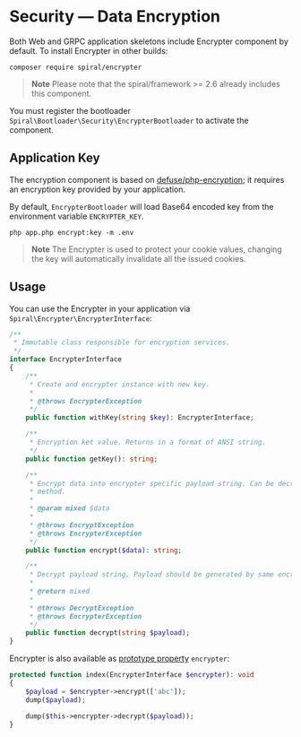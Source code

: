 # Security — Data Encryption

Both Web and GRPC application skeletons include Encrypter component by default. To install Encrypter in other builds:

```terminal
composer require spiral/encrypter
```

> **Note**
> Please note that the spiral/framework >= 2.6 already includes this component.

You must register the bootloader `Spiral\Bootloader\Security\EncrypterBootloader` to activate the component.

## Application Key

The encryption component is based on [defuse/php-encryption](https://github.com/defuse/php-encryption); it requires an
encryption key provided by your application.

By default, `EncrypterBootloader` will load Base64 encoded key from the environment variable `ENCRYPTER_KEY`.

```terminal
php app.php encrypt:key -m .env
```

> **Note**
> The Encrypter is used to protect your cookie values, changing the key will automatically invalidate all the 
> issued cookies. 

## Usage

You can use the Encrypter in your application via `Spiral\Encrypter\EncrypterInterface`:

```php
/**
 * Immutable class responsible for encryption services.
 */
interface EncrypterInterface
{
    /**
     * Create and encrypter instance with new key.
     *
     * @throws EncrypterException
     */
    public function withKey(string $key): EncrypterInterface;

    /**
     * Encryption ket value. Returns in a format of ANSI string.
     */
    public function getKey(): string;

    /**
     * Encrypt data into encrypter specific payload string. Can be decrypted only using decrypt()
     * method.
     *
     * @param mixed $data
     *
     * @throws EncryptException
     * @throws EncrypterException
     */
    public function encrypt($data): string;

    /**
     * Decrypt payload string. Payload should be generated by same encrypter using encrypt() method.
     *
     * @return mixed
     *
     * @throws DecryptException
     * @throws EncrypterException
     */
    public function decrypt(string $payload);
}
```

Encrypter is also available as [prototype property](../basics/prototype.md) `encrypter`:

```php
protected function index(EncrypterInterface $encrypter): void
{
    $payload = $encrypter->encrypt(['abc']);
    dump($payload);

    dump($this->encrypter->decrypt($payload));
}
```
